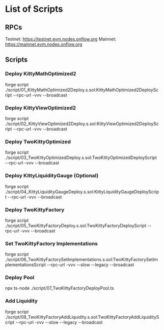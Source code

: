 # List of Scripts

## RPCs

Testnet: https://testnet.evm.nodes.onflow.org
Mainnet: https://mainnet.evm.nodes.onflow.org

## Scripts

### Deploy KittyMathOptimized2

forge script ./script/01_KittyMathOptimized2Deploy.s.sol:KittyMathOptimized2DeployScript --rpc-url <rpc-url> -vvv --broadcast

### Deploy KittyViewOptimized2

forge script ./script/02_KittyViewOptimized2Deploy.s.sol:KittyViewOptimized2DeployScript --rpc-url <rpc-url> -vvv --broadcast

### Deploy TwoKittyOptimized

forge script ./script/03_TwoKittyOptimizedDeploy.s.sol:TwoKittyOptimizedDeployScript --rpc-url <rpc-url> -vvv --broadcast

### Deploy KittyLiquidityGauge (Optional)

forge script ./script/04_KittyLiquidityGaugeDeploy.s.sol:KittyLiquidityGaugeDeployScript --rpc-url <rpc-url> -vvv --broadcast

### Deploy TwoKittyFactory

forge script ./script/05_TwoKittyFactoryDeploy.s.sol:TwoKittyFactoryDeployScript --rpc-url <rpc-url> -vvv --broadcast

### Set TwoKittyFactory Implementations

forge script ./script/06_TwoKittyFactorySetImplementations.s.sol:TwoKittyFactorySetImplementationsScript --rpc-url <rpc-url> -vvv --slow --legacy --broadcast

### Deploy Pool

npx ts-node ./script/07_TwoKittyFactoryDeployPool.ts

### Add Liquidity

forge script ./script/08_TwoKittyFactoryAddLiquidity.s.sol:TwoKittyFactoryAddLiquidityScript --rpc-url <rpc-url> -vvv --slow --legacy --broadcast
